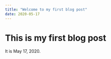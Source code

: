 ```yaml
---
title: "Welcome to my first blog post"
date: 2020-05-17
---
```


# This is my first blog post

It is May 17, 2020.
